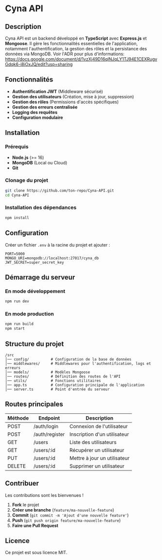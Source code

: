 # Cyna API

## Description
Cyna API est un backend développé en **TypeScript** avec **Express.js** et **Mongoose**. Il gère les fonctionnalités essentielles de l'application, notamment l'authentification, la gestion des rôles et la persistance des données via MongoDB.
Voir l'ADR pour plus d'informations: https://docs.google.com/document/d/1vzXj49D16qlNJqLY1TJ94E1CEXRugvGdqk6-i8iOxJQ/edit?usp=sharing

## Fonctionnalités
- **Authentification JWT** (Middleware sécurisé)
- **Gestion des utilisateurs** (Création, mise à jour, suppression)
- **Gestion des rôles** (Permissions d'accès spécifiques)
- **Gestion des erreurs centralisée**
- **Logging des requêtes**
- **Configuration modulaire**

## Installation

### Prérequis
- **Node.js** (>= 16)
- **MongoDB** (Local ou Cloud)
- **Git**

### Clonage du projet
```bash
git clone https://github.com/ton-repo/Cyna-API.git
cd Cyna-API
```

### Installation des dépendances
```bash
npm install
```

## Configuration
Créer un fichier `.env` à la racine du projet et ajouter :
```env
PORT=5000
MONGO_URI=mongodb://localhost:27017/cyna_db
JWT_SECRET=super_secret_key
```

## Démarrage du serveur

### En mode développement
```bash
npm run dev
```

### En mode production
```bash
npm run build
npm start
```

## Structure du projet
```
/src
│── config/          # Configuration de la base de données
│── middlewares/     # Middlewares pour l'authentification, logs et erreurs
│── models/          # Modèles Mongoose
│── routes/          # Définition des routes de l'API
│── utils/           # Fonctions utilitaires
│── app.ts           # Configuration principale de l'application
│── server.ts        # Point d'entrée du serveur
```

## Routes principales
| Méthode | Endpoint         | Description                        |
|---------|-----------------|------------------------------------|
| POST    | /auth/login     | Connexion de l'utilisateur        |
| POST    | /auth/register  | Inscription d'un utilisateur      |
| GET     | /users          | Liste des utilisateurs            |
| GET     | /users/:id      | Récupérer un utilisateur          |
| PUT     | /users/:id      | Mettre à jour un utilisateur      |
| DELETE  | /users/:id      | Supprimer un utilisateur         |

## Contribuer
Les contributions sont les bienvenues !
1. **Fork** le projet
2. **Créer une branche** (`feature/ma-nouvelle-feature`)
3. **Commit** (`git commit -m 'Ajout d'une nouvelle feature'`)
4. **Push** (`git push origin feature/ma-nouvelle-feature`)
5. **Faire une Pull Request**

## Licence
Ce projet est sous licence MIT.

